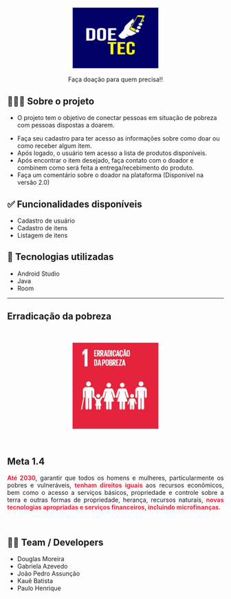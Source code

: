 
<p align="center">
<img  src="imagens/WhatsApp Image 2021-10-28 at 13.50.03.jpeg" width=200px/>
</p>
<p align="center">Faça doação para quem precisa!!</p>

<p align="center">
  

## 👨🏻‍💻 Sobre o projeto

-   <p>O projeto tem o objetivo de conectar pessoas em situação de pobreza com pessoas dispostas a doarem.
-   Faça seu cadastro para ter acesso as informações sobre como doar ou como receber algum item.
- Após logado, o usuário tem acesso a lista de produtos disponíveis.
- Após encontrar o item desejado, faça contato com o doador e combinem como será feita a entrega/recebimento do produto. 
- Faça um comentário sobre o doador na plataforma (Disponível na versão 2.0) 
 </p>

## ✅  Funcionalidades disponíveis
- Cadastro de usuário
- Cadastro de itens
- Listagem de itens
## 🚀 Tecnologias utilizadas

-  Android Studio
-  Java
-  Room

---
## Erradicação da pobreza
<br>
<p align="center">
<img src="imagens/WhatsApp Image 2021-10-28 at 13.53.16.jpeg" width=200px>
</p>

<br> 

## Meta 1.4

<p align="justify">
  <strong style="color:#e5233d">Até 2030</strong>, garantir que todos os homens e mulheres, particularmente os pobres e vulneráveis, <strong style="color:#e5233d">tenham direitos iguais </strong>aos recursos econômicos, bem como o acesso a serviços básicos, propriedade e controle sobre a terra e outras formas de propriedade, herança, recursos naturais, <strong style="color:#e5233d">novas tecnologias apropriadas e serviços financeiros, incluindo microfinanças.</strong></p><br>


 ## 👨‍💻 Team / Developers
- Douglas Moreira
- Gabriela Azevedo
- João Pedro Assunção
- Kauê Batista
- Paulo Henrique
<br>


